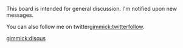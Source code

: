 This board is intended for general discussion. I'm notified upon new messages.

You can also follow me on twitter[gimmick:twitterfollow](VF4rcy).

[gimmick:disqus](mymdwiki)